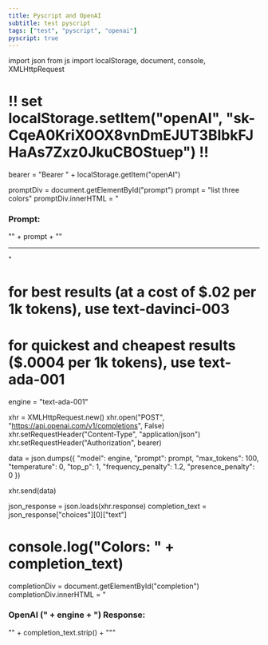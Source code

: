 ```yaml
---
title: Pyscript and OpenAI
subtitle: test pyscript
tags: ["test", "pyscript", "openai"]
pyscript: true
---
```


<div id="prompt"></div>
<div id="completion"></div>
<py-script>
import json
from js import localStorage, document, console, XMLHttpRequest

# !! set localStorage.setItem("openAI", "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") !!
bearer = "Bearer " + localStorage.getItem("openAI")

promptDiv = document.getElementById("prompt")
prompt = "list three colors"
promptDiv.innerHTML = "<h3>Prompt: </h3>\"" + prompt + "\"<hr/>"

# for best results (at a cost of $.02 per 1k tokens), use text-davinci-003
# for quickest and cheapest results ($.0004 per 1k tokens), use text-ada-001
engine = "text-ada-001"

xhr = XMLHttpRequest.new()
xhr.open("POST", "https://api.openai.com/v1/completions", False)
xhr.setRequestHeader("Content-Type", "application/json")
xhr.setRequestHeader("Authorization", bearer)

data = json.dumps({
    "model": engine,
    "prompt": prompt,
    "max_tokens": 100,
    "temperature": 0,
    "top_p": 1,
    "frequency_penalty": 1.2,
    "presence_penalty": 0
})

xhr.send(data)

json_response = json.loads(xhr.response)
completion_text = json_response["choices"][0]["text"]
# console.log("Colors: " + completion_text)

completionDiv = document.getElementById("completion")
completionDiv.innerHTML = "<h3>OpenAI (" + engine + ") Response: </h3>\"" + completion_text.strip() + "\""
</py-script>
